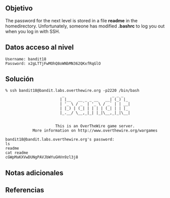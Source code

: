 ## Objetivo
The password for the next level is stored in a file **readme** in the homedirectory. Unfortunately, someone has modified **.bashrc** to log you out when you log in with SSH.
## Datos  acceso al nivel
```
Username: bandit18
Password: x2gLTTjFwMOhQ8oWNbMN362QKxfRqGlO
```
## Solución
```
% ssh bandit18@bandit.labs.overthewire.org -p2220 /bin/bash
                         _                     _ _ _   
                        | |__   __ _ _ __   __| (_) |_ 
                        | '_ \ / _` | '_ \ / _` | | __|
                        | |_) | (_| | | | | (_| | | |_ 
                        |_.__/ \__,_|_| |_|\__,_|_|\__|
                                                       

                      This is an OverTheWire game server. 
            More information on http://www.overthewire.org/wargames

bandit18@bandit.labs.overthewire.org's password: 
ls  
readme
cat readme
cGWpMaKXVwDUNgPAVJbWYuGHVn9zl3j8
```
## Notas adicionales
## Referencias